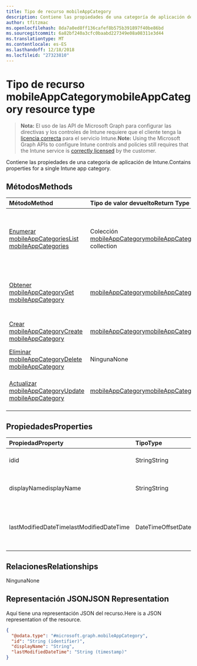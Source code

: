 ```yaml
---
title: Tipo de recurso mobileAppCategory
description: Contiene las propiedades de una categoría de aplicación de Intune.
author: tfitzmac
ms.openlocfilehash: 8da7a0ed8ff136cafef8b575b391897f40be86bd
ms.sourcegitcommit: 6a82bf240a3cfc0baabd227349e08a08311e3d44
ms.translationtype: MT
ms.contentlocale: es-ES
ms.lasthandoff: 12/18/2018
ms.locfileid: "27323810"
---
```

# <a name="mobileappcategory-resource-type"></a><span data-ttu-id="1ac52-103">Tipo de recurso mobileAppCategory</span><span class="sxs-lookup"><span data-stu-id="1ac52-103">mobileAppCategory resource type</span></span>

> <span data-ttu-id="1ac52-104">**Nota:** El uso de las API de Microsoft Graph para configurar las directivas y los controles de Intune requiere que el cliente tenga la [licencia correcta](https://go.microsoft.com/fwlink/?linkid=839381) para el servicio Intune.</span><span class="sxs-lookup"><span data-stu-id="1ac52-104">**Note:** Using the Microsoft Graph APIs to configure Intune controls and policies still requires that the Intune service is [correctly licensed](https://go.microsoft.com/fwlink/?linkid=839381) by the customer.</span></span>

<span data-ttu-id="1ac52-105">Contiene las propiedades de una categoría de aplicación de Intune.</span><span class="sxs-lookup"><span data-stu-id="1ac52-105">Contains properties for a single Intune app category.</span></span>
## <a name="methods"></a><span data-ttu-id="1ac52-106">Métodos</span><span class="sxs-lookup"><span data-stu-id="1ac52-106">Methods</span></span>
|<span data-ttu-id="1ac52-107">Método</span><span class="sxs-lookup"><span data-stu-id="1ac52-107">Method</span></span>|<span data-ttu-id="1ac52-108">Tipo de valor devuelto</span><span class="sxs-lookup"><span data-stu-id="1ac52-108">Return Type</span></span>|<span data-ttu-id="1ac52-109">Descripción</span><span class="sxs-lookup"><span data-stu-id="1ac52-109">Description</span></span>|
|:---|:---|:---|
|[<span data-ttu-id="1ac52-110">Enumerar mobileAppCategories</span><span class="sxs-lookup"><span data-stu-id="1ac52-110">List mobileAppCategories</span></span>](../api/intune-apps-mobileappcategory-list.md)|<span data-ttu-id="1ac52-111">Colección [mobileAppCategory](../resources/intune-apps-mobileappcategory.md)</span><span class="sxs-lookup"><span data-stu-id="1ac52-111">[mobileAppCategory](../resources/intune-apps-mobileappcategory.md) collection</span></span>|<span data-ttu-id="1ac52-112">Enumere las propiedades y las relaciones de los objetos [mobileAppCategory](../resources/intune-apps-mobileappcategory.md).</span><span class="sxs-lookup"><span data-stu-id="1ac52-112">List properties and relationships of the [mobileAppCategory](../resources/intune-apps-mobileappcategory.md) objects.</span></span>|
|[<span data-ttu-id="1ac52-113">Obtener mobileAppCategory</span><span class="sxs-lookup"><span data-stu-id="1ac52-113">Get mobileAppCategory</span></span>](../api/intune-apps-mobileappcategory-get.md)|[<span data-ttu-id="1ac52-114">mobileAppCategory</span><span class="sxs-lookup"><span data-stu-id="1ac52-114">mobileAppCategory</span></span>](../resources/intune-apps-mobileappcategory.md)|<span data-ttu-id="1ac52-115">Lea las propiedades y las relaciones del objeto [mobileAppCategory](../resources/intune-apps-mobileappcategory.md).</span><span class="sxs-lookup"><span data-stu-id="1ac52-115">Read properties and relationships of the [mobileAppCategory](../resources/intune-apps-mobileappcategory.md) object.</span></span>|
|[<span data-ttu-id="1ac52-116">Crear mobileAppCategory</span><span class="sxs-lookup"><span data-stu-id="1ac52-116">Create mobileAppCategory</span></span>](../api/intune-apps-mobileappcategory-create.md)|[<span data-ttu-id="1ac52-117">mobileAppCategory</span><span class="sxs-lookup"><span data-stu-id="1ac52-117">mobileAppCategory</span></span>](../resources/intune-apps-mobileappcategory.md)|<span data-ttu-id="1ac52-118">Cree un objeto [mobileAppCategory](../resources/intune-apps-mobileappcategory.md).</span><span class="sxs-lookup"><span data-stu-id="1ac52-118">Create a new [mobileAppCategory](../resources/intune-apps-mobileappcategory.md) object.</span></span>|
|[<span data-ttu-id="1ac52-119">Eliminar mobileAppCategory</span><span class="sxs-lookup"><span data-stu-id="1ac52-119">Delete mobileAppCategory</span></span>](../api/intune-apps-mobileappcategory-delete.md)|<span data-ttu-id="1ac52-120">Ninguna</span><span class="sxs-lookup"><span data-stu-id="1ac52-120">None</span></span>|<span data-ttu-id="1ac52-121">Elimina un [mobileAppCategory](../resources/intune-apps-mobileappcategory.md)</span><span class="sxs-lookup"><span data-stu-id="1ac52-121">Deletes a [mobileAppCategory](../resources/intune-apps-mobileappcategory.md).</span></span>|
|[<span data-ttu-id="1ac52-122">Actualizar mobileAppCategory</span><span class="sxs-lookup"><span data-stu-id="1ac52-122">Update mobileAppCategory</span></span>](../api/intune-apps-mobileappcategory-update.md)|[<span data-ttu-id="1ac52-123">mobileAppCategory</span><span class="sxs-lookup"><span data-stu-id="1ac52-123">mobileAppCategory</span></span>](../resources/intune-apps-mobileappcategory.md)|<span data-ttu-id="1ac52-124">Actualice las propiedades de un objeto [mobileAppCategory](../resources/intune-apps-mobileappcategory.md).</span><span class="sxs-lookup"><span data-stu-id="1ac52-124">Update the properties of a [mobileAppCategory](../resources/intune-apps-mobileappcategory.md) object.</span></span>|

## <a name="properties"></a><span data-ttu-id="1ac52-125">Propiedades</span><span class="sxs-lookup"><span data-stu-id="1ac52-125">Properties</span></span>
|<span data-ttu-id="1ac52-126">Propiedad</span><span class="sxs-lookup"><span data-stu-id="1ac52-126">Property</span></span>|<span data-ttu-id="1ac52-127">Tipo</span><span class="sxs-lookup"><span data-stu-id="1ac52-127">Type</span></span>|<span data-ttu-id="1ac52-128">Descripción</span><span class="sxs-lookup"><span data-stu-id="1ac52-128">Description</span></span>|
|:---|:---|:---|
|<span data-ttu-id="1ac52-129">id</span><span class="sxs-lookup"><span data-stu-id="1ac52-129">id</span></span>|<span data-ttu-id="1ac52-130">String</span><span class="sxs-lookup"><span data-stu-id="1ac52-130">String</span></span>|<span data-ttu-id="1ac52-131">La clave de la entidad.</span><span class="sxs-lookup"><span data-stu-id="1ac52-131">The key of the entity.</span></span>|
|<span data-ttu-id="1ac52-132">displayName</span><span class="sxs-lookup"><span data-stu-id="1ac52-132">displayName</span></span>|<span data-ttu-id="1ac52-133">String</span><span class="sxs-lookup"><span data-stu-id="1ac52-133">String</span></span>|<span data-ttu-id="1ac52-134">El nombre de la categoría de aplicación.</span><span class="sxs-lookup"><span data-stu-id="1ac52-134">The name of the app category.</span></span>|
|<span data-ttu-id="1ac52-135">lastModifiedDateTime</span><span class="sxs-lookup"><span data-stu-id="1ac52-135">lastModifiedDateTime</span></span>|<span data-ttu-id="1ac52-136">DateTimeOffset</span><span class="sxs-lookup"><span data-stu-id="1ac52-136">DateTimeOffset</span></span>|<span data-ttu-id="1ac52-137">Fecha y hora de la última modificación de mobileAppCategory.</span><span class="sxs-lookup"><span data-stu-id="1ac52-137">The date and time the mobileAppCategory was last modified.</span></span>|

## <a name="relationships"></a><span data-ttu-id="1ac52-138">Relaciones</span><span class="sxs-lookup"><span data-stu-id="1ac52-138">Relationships</span></span>
<span data-ttu-id="1ac52-139">Ninguna</span><span class="sxs-lookup"><span data-stu-id="1ac52-139">None</span></span>
## <a name="json-representation"></a><span data-ttu-id="1ac52-140">Representación JSON</span><span class="sxs-lookup"><span data-stu-id="1ac52-140">JSON Representation</span></span>
<span data-ttu-id="1ac52-141">Aquí tiene una representación JSON del recurso.</span><span class="sxs-lookup"><span data-stu-id="1ac52-141">Here is a JSON representation of the resource.</span></span>
<!-- {
  "blockType": "resource",
  "keyProperty": "id",
  "@odata.type": "microsoft.graph.mobileAppCategory"
}
-->
``` json
{
  "@odata.type": "#microsoft.graph.mobileAppCategory",
  "id": "String (identifier)",
  "displayName": "String",
  "lastModifiedDateTime": "String (timestamp)"
}
```



